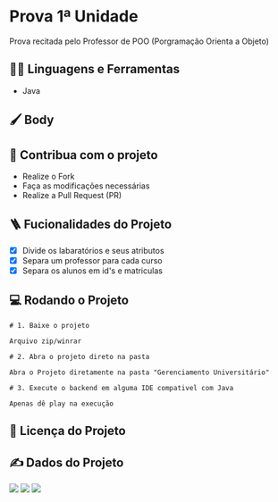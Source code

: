 # Prova 1ª Unidade

Prova recitada pelo Professor de POO (Porgramação Orienta a Objeto)


## :man_mechanic: Linguagens e Ferramentas

- Java

## :paintbrush: Body

## :triangular_flag_on_post: Contribua com o projeto

- Realize o Fork
- Faça as modificações necessárias
- Realize a Pull Request (PR)

## :ladder: Fucionalidades do Projeto

- [x] Divide os labaratórios e seus atributos
- [x] Separa um professor para cada curso
- [x] Separa os alunos em id's e matriculas

## :computer: Rodando o Projeto

```shell
# 1. Baixe o projeto

Arquivo zip/winrar

# 2. Abra o projeto direto na pasta

Abra o Projeto diretamente na pasta "Gerenciamento Universitário"

# 3. Execute o backend em alguma IDE compativel com Java

Apenas dê play na execução

```

## :scroll: Licença do Projeto

## :writing_hand: Dados do Projeto

<img src="https://img.shields.io/github/stars/jessicamedeirosp/PROJETO-CSS?style=social">
<img src="https://img.shields.io/github/issues-pr-raw/jessicamedeirosp/PROJETO-CSS?style=social">
<img src="https://img.shields.io/github/issues-closed/jessicamedeirosp/PROJETO-CSS?style=social">
